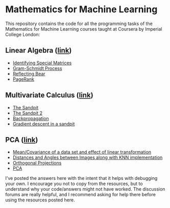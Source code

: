 # Mathematics for Machine Learning
This repository contains the code for all the programming tasks of the Mathematics for Machine Learning courses taught at Coursera by Imperial College London:

## Linear Algebra ([link](https://www.coursera.org/learn/linear-algebra-machine-learning))

* [Identifying Special Matrices](IdentifyingSpecialMatrices.ipynb)
* [Gram-Schmidt Process](GramSchmidtProcess.ipynb)
* [Reflecting Bear](linear-algebra/ReflectingBear.ipynb)
* [PageRank](PageRank.ipynb)

## Multivariate Calculus ([link](https://www.coursera.org/learn/multivariate-calculus-machine-learning))
* [The Sandpit](sandpit.ipynb)
* [The Sandpit 2](sandpit2.ipynb)
* [Backpropagation](Backpropagation.ipynb)
* [Gradient descent in a sandpit](Gradient_descent_sandpit.ipynb)

## PCA ([link](https://www.coursera.org/learn/pca-machine-learning))

* [Mean/Covariance of a data set and effect of linear transformation](PCA_week1.ipynb)
* [Distances and Angles between Images along with KNN implementation](PCA_week2.ipynb)
* [Orthogonal Projections](PCA_week3.ipynb)
* [PCA](PCA_week4.ipynb)


I've posted the answers here with the intent that it helps with debugging your own. I encourage you not to copy from the resources, but to understand why your code/answers might not have worked. The discussion forums are really helpful, and I recommend asking for help there before using the resources posted here.
